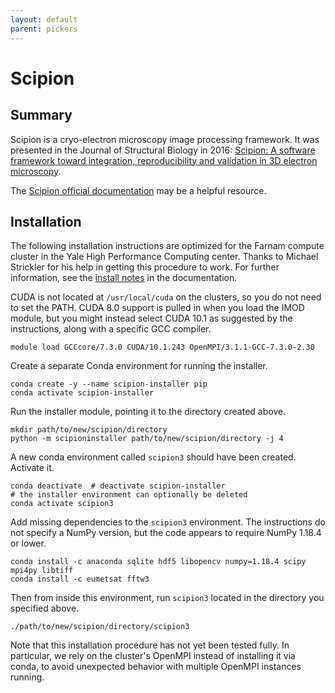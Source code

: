 ```yaml
---
layout: default
parent: pickers
---
```


# Scipion

## Summary

Scipion is a cryo-electron microscopy image processing framework. It was presented in the Journal of Structural Biology in 2016: [Scipion: A software framework toward integration, reproducibility and validation in 3D electron microscopy](https://doi.org/10.1016/j.jsb.2016.04.010).

The [Scipion official documentation](https://scipion-em.github.io/docs/index.html) may be a helpful resource.

## Installation

The following installation instructions are optimized for the Farnam compute cluster in the Yale High Performance Computing center. Thanks to Michael Strickler for his help in getting this procedure to work. For further information, see the [install notes](https://scipion-em.github.io/docs/docs/scipion-modes/how-to-install.html) in the documentation.

CUDA is not located at `/usr/local/cuda` on the clusters, so you do not need to set the PATH. CUDA 8.0 support is pulled in when you load the IMOD module, but you might instead select CUDA 10.1 as suggested by the instructions, along with a specific GCC compiler.

```shell script
module load GCCcore/7.3.0 CUDA/10.1.243 OpenMPI/3.1.1-GCC-7.3.0-2.30
```

Create a separate Conda environment for running the installer.

```shell script
conda create -y --name scipion-installer pip
​conda activate scipion-installer
```

Run the installer module, pointing it to the directory created above.

```shell script
mkdir path/to/new/scipion/directory
python -m scipioninstaller path/to/new/scipion/directory -j 4
```

A new conda environment called `scipion3` should have been created. Activate it.

```shell script
conda deactivate  # deactivate scipion-installer
# the installer environment can optionally be deleted
conda activate scipion3
```

​Add missing dependencies to the `scipion3` environment. The instructions do not specify a NumPy version, but the code appears to require NumPy 1.18.4 or lower.

```shell script
conda install -c anaconda sqlite hdf5 libopencv numpy=1.18.4 scipy mpi4py libtiff
conda install -c eumetsat fftw3
```

Then from inside this environment, run `scipion3` located in the directory you specified above.

```shell script
./path/to/new/scipion/directory/scipion3
```

Note that this installation procedure has not yet been tested fully. In particular, we rely on the cluster's OpenMPI instead of installing it via conda, to avoid unexpected behavior with multiple OpenMPI instances running.
